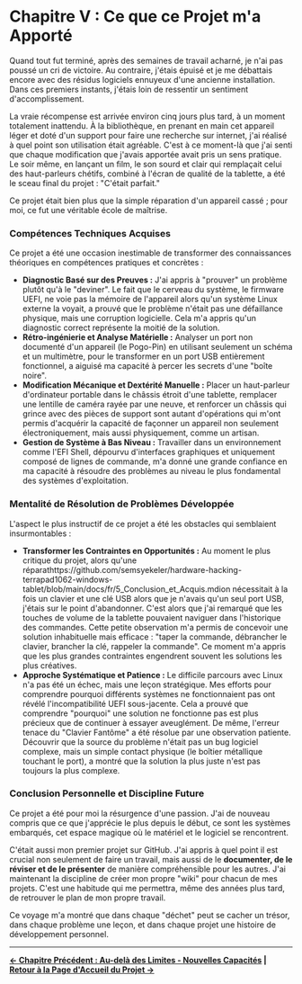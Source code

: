 # Chapitre V : Ce que ce Projet m'a Apporté

Quand tout fut terminé, après des semaines de travail acharné, je n'ai pas poussé un cri de victoire. Au contraire, j'étais épuisé et je me débattais encore avec des résidus logiciels ennuyeux d'une ancienne installation. Dans ces premiers instants, j'étais loin de ressentir un sentiment d'accomplissement.

La vraie récompense est arrivée environ cinq jours plus tard, à un moment totalement inattendu. À la bibliothèque, en prenant en main cet appareil léger et doté d'un support pour faire une recherche sur internet, j'ai réalisé à quel point son utilisation était agréable. C'est à ce moment-là que j'ai senti que chaque modification que j'avais apportée avait pris un sens pratique. Le soir même, en lançant un film, le son sourd et clair qui remplaçait celui des haut-parleurs chétifs, combiné à l'écran de qualité de la tablette, a été le sceau final du projet : "C'était parfait."

Ce projet était bien plus que la simple réparation d'un appareil cassé ; pour moi, ce fut une véritable école de maîtrise.

### Compétences Techniques Acquises

Ce projet a été une occasion inestimable de transformer des connaissances théoriques en compétences pratiques et concrètes :

*   **Diagnostic Basé sur des Preuves :** J'ai appris à "prouver" un problème plutôt qu'à le "deviner". Le fait que le cerveau du système, le firmware UEFI, ne voie pas la mémoire de l'appareil alors qu'un système Linux externe la voyait, a prouvé que le problème n'était pas une défaillance physique, mais une corruption logicielle. Cela m'a appris qu'un diagnostic correct représente la moitié de la solution.
*   **Rétro-ingénierie et Analyse Matérielle :** Analyser un port non documenté d'un appareil (le Pogo-Pin) en utilisant seulement un schéma et un multimètre, pour le transformer en un port USB entièrement fonctionnel, a aiguisé ma capacité à percer les secrets d'une "boîte noire".
*   **Modification Mécanique et Dextérité Manuelle :** Placer un haut-parleur d'ordinateur portable dans le châssis étroit d'une tablette, remplacer une lentille de caméra rayée par une neuve, et renforcer un châssis qui grince avec des pièces de support sont autant d'opérations qui m'ont permis d'acquérir la capacité de façonner un appareil non seulement électroniquement, mais aussi physiquement, comme un artisan.
*   **Gestion de Système à Bas Niveau :** Travailler dans un environnement comme l'EFI Shell, dépourvu d'interfaces graphiques et uniquement composé de lignes de commande, m'a donné une grande confiance en ma capacité à résoudre des problèmes au niveau le plus fondamental des systèmes d'exploitation.

### Mentalité de Résolution de Problèmes Développée

L'aspect le plus instructif de ce projet a été les obstacles qui semblaient insurmontables :

*   **Transformer les Contraintes en Opportunités :** Au moment le plus critique du projet, alors qu'une réparathttps://github.com/semsyekeler/hardware-hacking-terrapad1062-windows-tablet/blob/main/docs/fr/5_Conclusion_et_Acquis.mdion nécessitait à la fois un clavier et une clé USB alors que je n'avais qu'un seul port USB, j'étais sur le point d'abandonner. C'est alors que j'ai remarqué que les touches de volume de la tablette pouvaient naviguer dans l'historique des commandes. Cette petite observation m'a permis de concevoir une solution inhabituelle mais efficace : "taper la commande, débrancher le clavier, brancher la clé, rappeler la commande". Ce moment m'a appris que les plus grandes contraintes engendrent souvent les solutions les plus créatives.
*   **Approche Systématique et Patience :** Le difficile parcours avec Linux n'a pas été un échec, mais une leçon stratégique. Mes efforts pour comprendre pourquoi différents systèmes ne fonctionnaient pas ont révélé l'incompatibilité UEFI sous-jacente. Cela a prouvé que comprendre "pourquoi" une solution ne fonctionne pas est plus précieux que de continuer à essayer aveuglément. De même, l'erreur tenace du "Clavier Fantôme" a été résolue par une observation patiente. Découvrir que la source du problème n'était pas un bug logiciel complexe, mais un simple contact physique (le boîtier métallique touchant le port), a montré que la solution la plus juste n'est pas toujours la plus complexe.

### Conclusion Personnelle et Discipline Future

Ce projet a été pour moi la résurgence d'une passion. J'ai de nouveau compris que ce que j'apprécie le plus depuis le début, ce sont les systèmes embarqués, cet espace magique où le matériel et le logiciel se rencontrent.

C'était aussi mon premier projet sur GitHub. J'ai appris à quel point il est crucial non seulement de faire un travail, mais aussi de le **documenter, de le réviser et de le présenter** de manière compréhensible pour les autres. J'ai maintenant la discipline de créer mon propre "wiki" pour chacun de mes projets. C'est une habitude qui me permettra, même des années plus tard, de retrouver le plan de mon propre travail.

Ce voyage m'a montré que dans chaque "déchet" peut se cacher un trésor, dans chaque problème une leçon, et dans chaque projet une histoire de développement personnel.

---
**[← Chapitre Précédent : Au-delà des Limites - Nouvelles Capacités](./4_Au-dela_des_Limites.md) | [Retour à la Page d'Accueil du Projet →](https://github.com/semsyekeler/hardware-hacking-terrapad1062-windows-tablet)**

